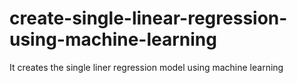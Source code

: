 # create-single-linear-regression-using-machine-learning
It creates the  single liner regression model using machine learning
